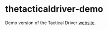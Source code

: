 # thetacticaldriver-demo
Demo version of the Tactical Driver [website](https://daviddadev.github.io/thetacticaldriver-demo/).
